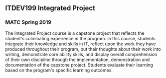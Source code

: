 ITDEV199 Integrated Project
------
### MATC Spring 2019

The Integrated Project course is a capstone project that reflects the student's culminating experience in the program.  In this course, students integrate their knowledge and skills in IT, reflect upon the work they have produced throughout their program, put their thoughts about their work into writing, demonstrate core ability skills, and display overall comprehension of their own discipline through the implementation, demonstration and documentation of the capstone project.  Students evaluate their learning based on the program's specific learning outcomes.

